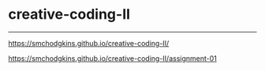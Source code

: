 # creative-coding-II
---
https://smchodgkins.github.io/creative-coding-II/

https://smchodgkins.github.io/creative-coding-II/assignment-01
